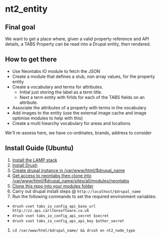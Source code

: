 # nt2_entity

## Final goal

We want to get a place where, given a valid property reference and API details, a TABS Property can be read into a Drupal entity, then rendered.

## How to get there

  * Use Neontabs IO module to fetch the JSON
  * Create a module that defines a stub, non array values, for the property entity
  * Create a vocabulary and terms for attributes.
    * Initial just storing the label as a term title.
    * Next a term entity with firlds for each of the TABS fields on an attribute.
  * Associate the attributes of a property with terms in the vocabulary
  * Add images to the entity (use the external image cache and image optimise modules to help with this)
  * Create a multi hiearchy vocabulary for areas and locations.

We'll re-assess here, we have co-ordinates, brands, address to consider


## Install Guide (Ubuntu)
1. [Install the LAMP stack](https://help.ubuntu.com/community/ApacheMySQLPHP)
1. [Install Drush](http://docs.drush.org/en/master/install/)
1. [Create drupal instance in /var/www/html/$drupal_name](https://www.drupal.org/documentation/install/developers)
1. [Get access to neontabs then clone into /var/www/html/$drupal_name/sites/all/modules/neontabs](https://bitbucket.org/neontabs/neontabs)
1. [Clone this repo into your modules folder](https://github.com/ob6160/nt2_entity)
1. Carry out drupal install steps @ `http://localhost/$drupal_name`
1. Run the following commands to set the required environment variables:
  * ```drush vset tabs_io_config_api_base_url http://zz.api.carltonsoftware.co.uk```
  * ```drush vset tabs_io_config_api_secret $secret```
  * ```drush vset tabs_io_config_api_api_key $other_secret```
1. ```cd /var/www/html/$drupal_name/ && drush en nt2_node_type```

